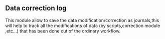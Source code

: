 Data correction log
---------------------
This module allow to save the data modification/correction as journals,this will help to track all the modifications of data (by scripts,correction module ,etc...) that has been done out of the ordinary workflow.



